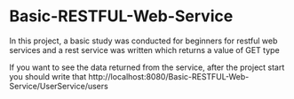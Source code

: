 # Basic-RESTFUL-Web-Service
In this project, a basic study was conducted for beginners for restful web services and a rest service was written which returns a value of GET type

If you want to see the data returned from the service, after the project start you should write that http://localhost:8080/Basic-RESTFUL-Web-Service/UserService/users

